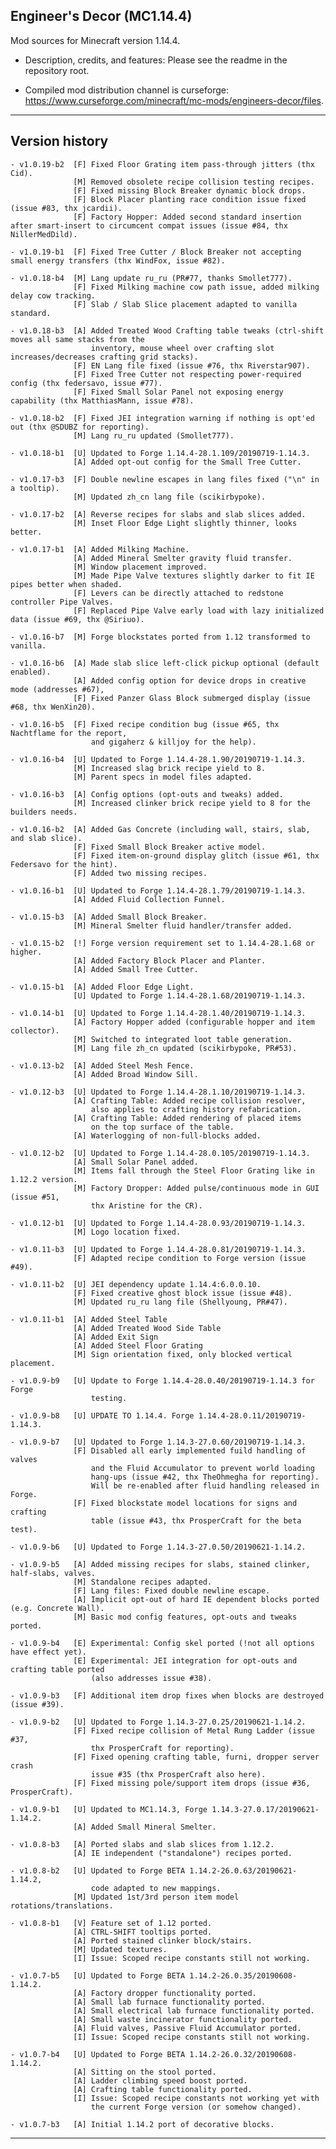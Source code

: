 
## Engineer's Decor (MC1.14.4)

Mod sources for Minecraft version 1.14.4.

- Description, credits, and features: Please see the readme in the repository root.

- Compiled mod distribution channel is curseforge: https://www.curseforge.com/minecraft/mc-mods/engineers-decor/files.

----

## Version history

    - v1.0.19-b2  [F] Fixed Floor Grating item pass-through jitters (thx Cid).
                  [M] Removed obsolete recipe collision testing recipes.
                  [F] Fixed missing Block Breaker dynamic block drops.
                  [F] Block Placer planting race condition issue fixed (issue #83, thx jcardii).
                  [F] Factory Hopper: Added second standard insertion after smart-insert to circumcent compat issues (issue #84, thx NillerMedDild).

    - v1.0.19-b1  [F] Fixed Tree Cutter / Block Breaker not accepting small energy transfers (thx WindFox, issue #82).

    - v1.0.18-b4  [M] Lang update ru_ru (PR#77, thanks Smollet777).
                  [F] Fixed Milking machine cow path issue, added milking delay cow tracking.
                  [F] Slab / Slab Slice placement adapted to vanilla standard.

    - v1.0.18-b3  [A] Added Treated Wood Crafting table tweaks (ctrl-shift moves all same stacks from the
                      inventory, mouse wheel over crafting slot increases/decreases crafting grid stacks).
                  [F] EN Lang file fixed (issue #76, thx Riverstar907).
                  [F] Fixed Tree Cutter not respecting power-required config (thx federsavo, issue #77).
                  [F] Fixed Small Solar Panel not exposing energy capability (thx MatthiasMann, issue #78).

    - v1.0.18-b2  [F] Fixed JEI integration warning if nothing is opt'ed out (thx @SDUBZ for reporting).
                  [M] Lang ru_ru updated (Smollet777).

    - v1.0.18-b1  [U] Updated to Forge 1.14.4-28.1.109/20190719-1.14.3.
                  [A] Added opt-out config for the Small Tree Cutter.

    - v1.0.17-b3  [F] Double newline escapes in lang files fixed ("\n" in a tooltip).
                  [M] Updated zh_cn lang file (scikirbypoke).

    - v1.0.17-b2  [A] Reverse recipes for slabs and slab slices added.
                  [M] Inset Floor Edge Light slightly thinner, looks better.

    - v1.0.17-b1  [A] Added Milking Machine.
                  [A] Added Mineral Smelter gravity fluid transfer.
                  [M] Window placement improved.
                  [M] Made Pipe Valve textures slightly darker to fit IE pipes better when shaded.
                  [F] Levers can be directly attached to redstone controller Pipe Valves.
                  [F] Replaced Pipe Valve early load with lazy initialized data (issue #69, thx @Siriuo).

    - v1.0.16-b7  [M] Forge blockstates ported from 1.12 transformed to vanilla.

    - v1.0.16-b6  [A] Made slab slice left-click pickup optional (default enabled).
                  [A] Added config option for device drops in creative mode (addresses #67),
                  [F] Fixed Panzer Glass Block submerged display (issue #68, thx WenXin20).

    - v1.0.16-b5  [F] Fixed recipe condition bug (issue #65, thx Nachtflame for the report,
                      and gigaherz & killjoy for the help).

    - v1.0.16-b4  [U] Updated to Forge 1.14.4-28.1.90/20190719-1.14.3.
                  [M] Increased slag brick recipe yield to 8.
                  [M] Parent specs in model files adapted.

    - v1.0.16-b3  [A] Config options (opt-outs and tweaks) added.
                  [M] Increased clinker brick recipe yield to 8 for the builders needs.

    - v1.0.16-b2  [A] Added Gas Concrete (including wall, stairs, slab, and slab slice).
                  [F] Fixed Small Block Breaker active model.
                  [F] Fixed item-on-ground display glitch (issue #61, thx Federsavo for the hint).
                  [F] Added two missing recipes.

    - v1.0.16-b1  [U] Updated to Forge 1.14.4-28.1.79/20190719-1.14.3.
                  [A] Added Fluid Collection Funnel.

    - v1.0.15-b3  [A] Added Small Block Breaker.
                  [M] Mineral Smelter fluid handler/transfer added.

    - v1.0.15-b2  [!] Forge version requirement set to 1.14.4-28.1.68 or higher.
                  [A] Added Factory Block Placer and Planter.
                  [A] Added Small Tree Cutter.

    - v1.0.15-b1  [A] Added Floor Edge Light.
                  [U] Updated to Forge 1.14.4-28.1.68/20190719-1.14.3.

    - v1.0.14-b1  [U] Updated to Forge 1.14.4-28.1.40/20190719-1.14.3.
                  [A] Factory Hopper added (configurable hopper and item collector).
                  [M] Switched to integrated loot table generation.
                  [M] Lang file zh_cn updated (scikirbypoke, PR#53).

    - v1.0.13-b2  [A] Added Steel Mesh Fence.
                  [A] Added Broad Window Sill.

    - v1.0.12-b3  [U] Updated to Forge 1.14.4-28.1.10/20190719-1.14.3.
                  [A] Crafting Table: Added recipe collision resolver,
                      also applies to crafting history refabrication.
                  [A] Crafting Table: Added rendering of placed items
                      on the top surface of the table.
                  [A] Waterlogging of non-full-blocks added.

    - v1.0.12-b2  [U] Updated to Forge 1.14.4-28.0.105/20190719-1.14.3.
                  [A] Small Solar Panel added.
                  [M] Items fall through the Steel Floor Grating like in 1.12.2 version.
                  [M] Factory Dropper: Added pulse/continuous mode in GUI (issue #51,
                      thx Aristine for the CR).

    - v1.0.12-b1  [U] Updated to Forge 1.14.4-28.0.93/20190719-1.14.3.
                  [M] Logo location fixed.

    - v1.0.11-b3  [U] Updated to Forge 1.14.4-28.0.81/20190719-1.14.3.
                  [F] Adapted recipe condition to Forge version (issue #49).

    - v1.0.11-b2  [U] JEI dependency update 1.14.4:6.0.0.10.
                  [F] Fixed creative ghost block issue (issue #48).
                  [M] Updated ru_ru lang file (Shellyoung, PR#47).

    - v1.0.11-b1  [A] Added Steel Table
                  [A] Added Treated Wood Side Table
                  [A] Added Exit Sign
                  [A] Added Steel Floor Grating
                  [M] Sign orientation fixed, only blocked vertical placement.

    - v1.0.9-b9   [U] Update to Forge 1.14.4-28.0.40/20190719-1.14.3 for Forge
                      testing.

    - v1.0.9-b8   [U] UPDATE TO 1.14.4. Forge 1.14.4-28.0.11/20190719-1.14.3.

    - v1.0.9-b7   [U] Updated to Forge 1.14.3-27.0.60/20190719-1.14.3.
                  [F] Disabled all early implemented fuild handling of valves
                      and the Fluid Accumulator to prevent world loading
                      hang-ups (issue #42, thx TheOhmegha for reporting).
                      Will be re-enabled after fluid handling released in Forge.
                  [F] Fixed blockstate model locations for signs and crafting
                      table (issue #43, thx ProsperCraft for the beta test).

    - v1.0.9-b6   [U] Updated to Forge 1.14.3-27.0.50/20190621-1.14.2.

    - v1.0.9-b5   [A] Added missing recipes for slabs, stained clinker, half-slabs, valves.
                  [M] Standalone recipes adapted.
                  [F] Lang files: Fixed double newline escape.
                  [A] Implicit opt-out of hard IE dependent blocks ported (e.g. Concrete Wall).
                  [M] Basic mod config features, opt-outs and tweaks ported.

    - v1.0.9-b4   [E] Experimental: Config skel ported (!not all options have effect yet).
                  [E] Experimental: JEI integration for opt-outs and crafting table ported
                      (also addresses issue #38).

    - v1.0.9-b3   [F] Additional item drop fixes when blocks are destroyed (issue #39).

    - v1.0.9-b2   [U] Updated to Forge 1.14.3-27.0.25/20190621-1.14.2.
                  [F] Fixed recipe collision of Metal Rung Ladder (issue #37,
                      thx ProsperCraft for reporting).
                  [F] Fixed opening crafting table, furni, dropper server crash
                      issue #35 (thx ProsperCraft also here).
                  [F] Fixed missing pole/support item drops (issue #36, ProsperCraft).

    - v1.0.9-b1   [U] Updated to MC1.14.3, Forge 1.14.3-27.0.17/20190621-1.14.2.
                  [A] Added Small Mineral Smelter.

    - v1.0.8-b3   [A] Ported slabs and slab slices from 1.12.2.
                  [A] IE independent ("standalone") recipes ported.

    - v1.0.8-b2   [U] Updated to Forge BETA 1.14.2-26.0.63/20190621-1.14.2,
                      code adapted to new mappings.
                  [M] Updated 1st/3rd person item model rotations/translations.

    - v1.0.8-b1   [V] Feature set of 1.12 ported.
                  [A] CTRL-SHIFT tooltips ported.
                  [A] Ported stained clinker block/stairs.
                  [M] Updated textures.
                  [I] Issue: Scoped recipe constants still not working.

    - v1.0.7-b5   [U] Updated to Forge BETA 1.14.2-26.0.35/20190608-1.14.2.
                  [A] Factory dropper functionality ported.
                  [A] Small lab furnace functionality ported.
                  [A] Small electrical lab furnace functionality ported.
                  [A] Small waste incinerator functionality ported.
                  [A] Fluid valves, Passive Fluid Accumulator ported.
                  [I] Issue: Scoped recipe constants still not working.

    - v1.0.7-b4   [U] Updated to Forge BETA 1.14.2-26.0.32/20190608-1.14.2.
                  [A] Sitting on the stool ported.
                  [A] Ladder climbing speed boost ported.
                  [A] Crafting table functionality ported.
                  [I] Issue: Scoped recipe constants not working yet with
                      the current Forge version (or somehow changed).

    - v1.0.7-b3   [A] Initial 1.14.2 port of decorative blocks.

----
